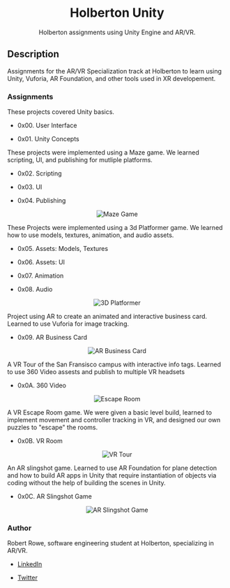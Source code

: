 <h1 align="center">Holberton Unity</h1>
<p align="center">Holberton assignments using Unity Engine and AR/VR.</p>

## Description

Assignments for the AR/VR Specialization track at Holberton to learn using Unity, Vuforia, AR Foundation, and other tools used in XR developement.



### Assignments

These projects covered Unity basics.

* 0x00. User Interface

* 0x01. Unity Concepts


These projects were implemented using a Maze game. We learned scripting, UI, and publishing for mutliple platforms. 

* 0x02. Scripting

* 0x03. UI

* 0x04. Publishing

<p align="center">
  <img src="https://raw.githubusercontent.com/robertrowe1013/holbertonschool-unity/main/Screenshots/MazeScreenshot.JPG"
       alt="Maze Game"
  >
</p>


These Projects were implemented using a 3d Platformer game. We learned how to use models, textures, animation, and audio assets. 

* 0x05. Assets: Models, Textures

* 0x06. Assets: UI

* 0x07. Animation

* 0x08. Audio

<p align="center">
  <img src="https://raw.githubusercontent.com/robertrowe1013/holbertonschool-unity/main/Screenshots/PlatformerScreenshot.JPG"
       alt="3D Platformer"
  >
</p>


Project using AR to create an animated and interactive business card. Learned to use Vuforia for image tracking.

* 0x09. AR Business Card

<p align="center">
  <img src="https://raw.githubusercontent.com/robertrowe1013/holbertonschool-unity/main/Screenshots/ARBusinessCardScreenShot.jpg"
       alt="AR Business Card"
  >
</p>


A VR Tour of the San Fransisco campus with interactive info tags. Learned to use 360 Video assests and publish to multiple VR headsets

* 0x0A. 360 Video

<p align="center">
  <img src="https://raw.githubusercontent.com/robertrowe1013/holbertonschool-unity/main/Screenshots/VRTourScreenshot.JPG"
       alt="Escape Room"
  >
</p>


A VR Escape Room game. We were given a basic level build, learned to implement movement and controller tracking in VR, and designed our own puzzles to "escape" the rooms.

* 0x0B. VR Room

<p align="center">
  <img src="https://raw.githubusercontent.com/robertrowe1013/holbertonschool-unity/main/Screenshots/VRRoomScreenshot.JPG"
       alt="VR Tour"
  >
</p>


An AR slingshot game. Learned to use AR Foundation for plane detection and how to build AR apps in Unity that require instantiation of objects via coding without the help of building the scenes in Unity.

* 0x0C. AR Slingshot Game

<p align="center">
  <img src="https://raw.githubusercontent.com/robertrowe1013/holbertonschool-unity/main/Screenshots/SlingShotGameScreenShot.jpg"
       alt="AR Slingshot Game"
  >
</p>

### Author

Robert Rowe, software engineering student at Holberton, specializing in AR/VR.

* [LinkedIn](https://www.linkedin.com/in/robertrowe1013/)

* [Twitter](https://twitter.com/RobertRowe1013)
